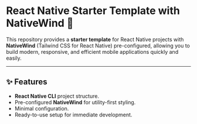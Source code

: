 # React Native Starter Template with NativeWind 🎨

This repository provides a **starter template** for React Native projects with **NativeWind** (Tailwind CSS for React Native) pre-configured, allowing you to build modern, responsive, and efficient mobile applications quickly and easily.

---

## ✨ Features

- **React Native CLI** project structure.
- Pre-configured **NativeWind** for utility-first styling.
- Minimal configuration.
- Ready-to-use setup for immediate development.
